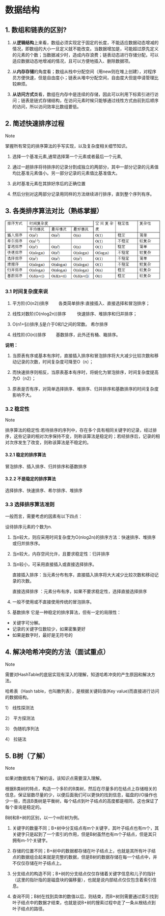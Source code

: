# 数据结构
## 1. 数组和链表的区别?

1. 从**逻辑结构**上来看，数组必须实现定于固定的长度，不能适应数据动态增减的情况，即数组的大小一旦定义就不能改变。当数据增加是，可能超过原先定义的元素的个数；当数据减少时，造成内存浪费；链表动态进行存储分配，可以适应数据动态地增减的情况，且可以方便地插入、删除数据项。

2. 从**内存存储**的角度看；数组从栈中分配空间（用new则在堆上创建），对程序员方便快速，但是自由度小；链表从堆中分配空间，自由度大但是申请管理比较麻烦。

3. **从访问方式**类看，数组在内存中是连续的存储，因此可以利用下标索引进行访问；链表是链式存储结构，在访问元素时候只能够通过线性方式由前到后顺序的访问，所以访问效率比数组要低。


## 2. 简述快速排序过程
> [!NOTE]
> 掌握所有常见的排序算法的手写实现，以及复杂度相关细节知识。

1. 选择一个基准元素,通常选择第一个元素或者最后一个元素,

2. 通过一趟排序将待排序的记录分割成独立的两部分，其中一部分记录的元素值均比基准元素值小。另一部分记录的元素值比基准值大。

3. 此时基准元素在其排好序后的正确位置

4. 然后分别对这两部分记录用同样的方法继续进行排序，直到整个序列有序。

 

## 3. 各类排序算法对比（熟练掌握）
![排序算法对比分析](../img/排序算法分析.png)

### 3.1 时间复杂度来说
1. 平方阶(O(n2))排序
　　各类简单排序:直接插入、直接选择和冒泡排序；

2. 线性对数阶(O(nlog2n))排序
　　
快速排序、堆排序和归并排序；

3. O(n1+§))排序,§是介于0和1之间的常数。
希尔排序
4. 线性阶(O(n))排序
　　基数排序，此外还有桶、箱排序。


**说明：**

1. 当原表有序或基本有序时，直接插入排序和冒泡排序将大大减少比较次数和移动记录的次数，时间复杂度可降至O（n）；

2. 而快速排序则相反，当原表基本有序时，将蜕化为冒泡排序，时间复杂度提高为O（n2）；

3. 原表是否有序，对简单选择排序、堆排序、归并排序和基数排序的时间复杂度影响不大。

 

### 3.2 稳定性
> [!NOTE]
> 排序算法的稳定性:若待排序的序列中，存在多个具有相同关键字的记录，经过排序，这些记录的相对次序保持不变，则称该算法是稳定的；若经排序后，记录的相对次序发生了改变，则称该算法是不稳定的。 

#### 3.2.1 稳定的排序算法
冒泡排序、插入排序、归并排序和基数排序

#### 3.2.2 不是稳定的排序算法
选择排序、快速排序、希尔排序、堆排序

 

### 3.3 选择排序算法准则

一般而言，需要考虑的因素有以下四点：

设待排序元素的个数为n.

1. 当n较大，则应采用时间复杂度为O(nlog2n)的排序方法：快速排序、堆排序或归并排序序。

2. 当n较大，内存空间允许，且要求稳定性：归并排序

3. 当n较小，可采用直接插入或直接选择排序。

    直接插入排序：当元素分布有序，直接插入排序将大大减少比较次数和移动记录的次数。

    直接选择排序 ：元素分布有序，如果不要求稳定性，选择直接选择排序

4. 一般不使用或不直接使用传统的冒泡排序。

5. 基数排序
它是一种稳定的排序算法，但有一定的局限性：
- 关键字可分解。
- 记录的关键字位数较少，如果密集更好
- 如果是数字时，最好是无符号的

## 4. 解决哈希冲突的方法（面试重点）
> [!NOTE]
> 需要对HashTable的底层实现有深入的理解，知道哈希冲突的产生原因和解决方法。

哈希表（Hash table，也叫散列表），是根据关键码值(Key value)而直接进行访问的数据结构。

1） 线性探测法

2） 平方探测法

3） 伪随机序列法

4） 拉链法

 
## 5. B树（了解）
> [!NOTE]
> 如果对数据库有了解的话，该知识点需要深入理解。

根据B类树的特点，构造一个多阶的B类树，然后在尽量多的在结点上存储相关的信息，保证层数尽量的少，以便后面我们可以更快的找到信息，磁盘的I/O操作也少一些，而且B类树是平衡树，每个结点到叶子结点的高度都是相同，这也保证了每个查询是稳定的。

B树和B+树的区别，以一个m阶树为例。

1. 关键字的数量不同；B+树中分支结点有m个关键字，其叶子结点也有m个，其关键字只是起到了一个索引的作用，但是B树虽然也有m个子结点，但是其只拥有m-1个关键字。
   
2. 存储的位置不同；B+树中的数据都存储在叶子结点上，也就是其所有叶子结点的数据组合起来就是完整的数据，但是B树的数据存储在每一个结点中，并不仅仅存储在叶子结点上。
   
3. 分支结点的构造不同；B+树的分支结点仅仅存储着关键字信息和儿子的指针（这里的指针指的是磁盘块的偏移量），也就是说内部结点仅仅包含着索引信息。
   
4. 查询不同；B树在找到具体的数值以后，则结束，而B+树则需要通过索引找到叶子结点中的数据才结束，也就是说B+树的搜索过程中走了一条从根结点到叶子结点的路径。